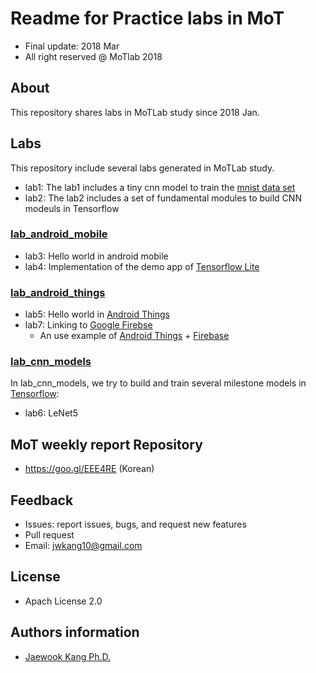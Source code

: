 Readme for Practice labs in MoT 
==================================
- Final update: 2018 Mar 
- All right reserved @ MoTlab 2018


## About
This repository shares labs in MoTLab study since 2018 Jan.

## Labs
This repository include several labs generated in MoTLab study.
- lab1: The lab1 includes a tiny cnn model to train the [mnist data set](http://yann.lecun.com/exdb/mnist/)
- lab2: The lab2 includes a set of fundamental modules to build CNN modeuls in Tensorflow 

### [lab_android_mobile](https://github.com/MachineLearningOfThings/mot-android-tensorflow)
- lab3: Hello world in android mobile
- lab4: Implementation of the demo app of [Tensorflow Lite](https://www.tensorflow.org/mobile/tflite/)

### [lab_android_things](https://github.com/MachineLearningOfThings/mot-things-tensorflow)
- lab5: Hello world in [Android Things](https://developer.android.com/things/index.html)
- lab7: Linking to [Google Firebse](https://firebase.google.com/)
    - An use example of [Android Things](https://developer.android.com/things/index.html) + [Firebase](https://firebase.google.com/)

### [lab_cnn_models](https://github.com/MachineLearningOfThings/mot-model)
In lab_cnn_models, we try to build and train several milestone models in [Tensorflow](https://www.tensorflow.org/): 
- lab6: LeNet5 

## MoT weekly report Repository 
- https://goo.gl/EEE4RE (Korean)

## Feedback 
- Issues: report issues, bugs, and request new features
- Pull request
- Email: jwkang10@gmail.com

## License
- Apach License 2.0


## Authors information 
- [Jaewook Kang Ph.D.](https://www.linkedin.com/in/jaewook-kang-3a4217b9/)

